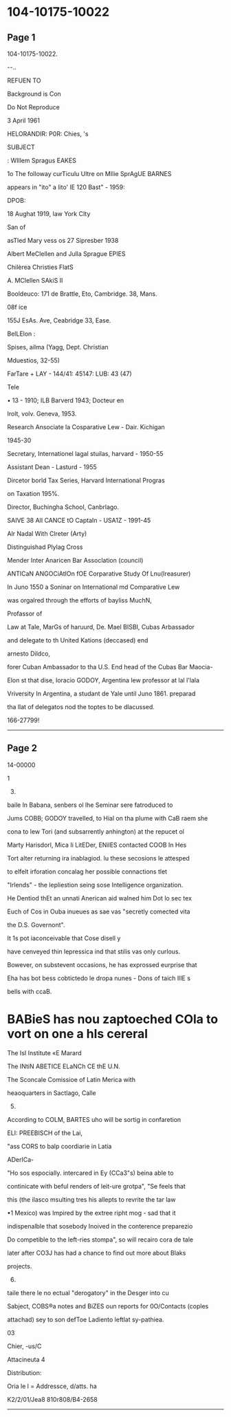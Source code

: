 # 104-10175-10022

## Page 1

104-10175-10022.

--..

REFUEN TO

Background is Con

Do Not Reproduce

3 April 1961

HELORANDIR: P0R: Chies, 's

SUBJECT

: WIllem Spragus EAKES

1o The followay curTiculu Ultre on MIlie SprAgUE BARNES

appears in "ito" a lito' lE 120 Bast" - 1959:

DPOB:

18 Aughat 1919, law York CIty

San of

asTled Mary vess os 27 Sipresber 1938

Albert MeClellen and Julla Sprague EPIES

Chilèrea Christies FlatS

A. MClellen SAkiS II

Booldeuco: 171 de Brattle, Eto, Cambridge. 38, Mans.

08f ice

155J EsAs. Ave, Ceabridge 33, Ease.

BelLElon :

Spises, ailma (Yagg, Dept. Christian

Mduestios, 32-55)

FarTare + LAY - 144/41: 45147: LUB: 43 (47)

Tele

• 13 - 1910; ILB Barverd 1943; Docteur en

Irolt, volv. Geneva, 1953.

Research Ansociate la Cosparative Lew - Dair. Kichigan

1945-30

Secretary, Internationel lagal stuilas, harvard - 1950-55

Assistant Dean - Lasturd - 1955

Dircetor borld Tax Series, Harvard International Progras

on Taxation 195%.

Director, Buchingha School, Canbrlago.

SAIVE 38 AlI CANCE tO CaptaIn - USA1Z - 1991-45

Alr Nadal With Clreter (Arty)

Distinguishad Plylag Cross

Mender Inter Anaricen Bar Assoclation (council)

ANTICaN ANGOCiAtIOn fOE Corparative Study Of Lnu(Ireasurer)

In Juno 1550 a Soninar on International md Comparative Lew

was orgalred through the efforts of bayliss MuchN,

Profassor of

Law at Tale, MarGs of haruurd, De. Mael BISBI, Cubas Arbassador

and delegate to th United Kations (deccased) end

arnesto Dildco,

forer Cuban Ambassador to tha U.S. End head of the Cubas Bar Maocia-

Elon st that dise, loracio GODOY, Argentina lew professor at lal l'lala

Vriversity In Argentina, a studant de Yale until Juno 1861. preparad

tha llat of delegatos nod the toptes to be dlacussed.

166-27799!

---

## Page 2

14-00000

1

3.

baile ln Babana, senbers ol lhe Seminar sere fatroduced to

Jums COBB; GODOY travelled, to Hial on tha plume with CaB raem she

cona to lew Tori (and subsarrently anhington) at the repucet ol

Marty Harisdorl, Mica Ii LitEDer, ENilES contacted COOB In Hes

Tort alter returning ira inablagiod. lu these secosions le attesped

to elfelt irforation concalag her possible connactions tlet

"Irlends" - the lepliestion seing sose Intelligence organization.

He Dentiod thEt an unnati Anerican aid waIned him Dot lo sec tex

Euch of Cos in Ouba inueues as sae vas "secretly comected vita

the D.S. Governont".

It 1s pot iaconceivable that Cose disell y

have cenveyed thin lepressica ind that stilis vas only curlous.

Bowever, on substevent occasions, he has exprossed eurprise that

Eha has bot bess cobtictedo le dropa nunes - Dons of taich IllE s

bells with ccaB.

# BABieS has nou zaptoeched COla to vort on one a hls cereral

The IsI Institute «E Marard

The INtiN ABETICE ELaNCh CE thE U.N.

The Sconcale Comissioe of Latin Merica with

heaoquarters in Sactlago, Calle

5.

According to COLM, BARTES uho will be sortig in confaretion

ELI: PREEBISCH of the Lai,

"ass CORS to balp coordiarie in Latia

ADerICa-

"Ho sos espocially. intercared in Ey (CCa3"s) beina able to

continicate with beful renders of leit-ure grotpa", "Se feels that

this (the ilasco msulting tres his allepts to revrite the tar law

•1 Mexico) was Impired by the extree ripht mog - sad that it

indispenalble that sosebody Inoived in the conterence preparezio

Do competible to the left-ries stompa", so will recairo cora de tale

later after CO3J has had a chance to find out more about Blaks

projects.

6.

taile there le no ectual "derogatory" in the Desger into cu

Sabject, COBS®a notes and BiZES oun reports for 0O/Contacts (coples

attachad) sey to son defToe Ladiento leftlat sy-pathiea.

03

Chier, -us/C

Attacineuta 4

Distribution:

Oria le l = Addressce, d/atts. ha

K2/2/01/Jea8 810r808/B4-2658

---

